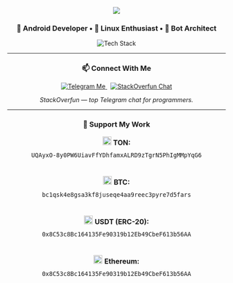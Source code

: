<p align="center">
  <img src="https://readme-typing-svg.demolab.com?font=Fira+Code&size=24&duration=4000&pause=1000&color=00FF00&center=true&vCenter=true&width=600&lines=Wake+up,+Neo...;The+Matrix+has+you.;Follow+the+white+rabbit...;Knock+knock,+Neo." />
</p>

<h3 align="center">
  🧠 Android Developer • 🐧 Linux Enthusiast • 🤖 Bot Architect
</h3>

<p align="center">
  <img src="https://skillicons.dev/icons?i=java,kotlin,androidstudio,python,linux,git&perline=6" alt="Tech Stack" />
</p>

<hr>

<h3 align="center">📫 Connect With Me</h3>

<p align="center">
  <a href="https://t.me/cobralicious" target="_blank">
    <img alt="Telegram Me" src="https://img.shields.io/badge/@cobralicious-2CA5E0?style=for-the-badge&logo=telegram&logoColor=white" />
  </a>
  &nbsp;
  <a href="https://t.me/StackOverfunChat" target="_blank">
    <img alt="StackOverfun Chat" src="https://img.shields.io/badge/Join-StackOverfun_Chat-0088cc?style=for-the-badge&logo=telegram&logoColor=white" />
  </a>
</p>

<p align="center"><i>StackOverfun — top Telegram chat for programmers.</i></p>

<hr>

<h3 align="center">💎 Support My Work</h3>

<p align="center" style="font-size:16px; line-height: 2;">
  <img src="https://s2.coinmarketcap.com/static/img/coins/64x64/11419.png" width="20" /> <strong>TON:</strong><br />
  <code>UQAyxO-8y0PW6UiavFfYDhfamxALRD9zTgrN5PhIgMMpYqG6</code><br /><br />
  <img src="https://s2.coinmarketcap.com/static/img/coins/64x64/1.png" width="20" /> <strong>BTC:</strong><br />
  <code>bc1qsk4e8gsa3kf8juseqe4aa9reec3pyre7d5fars</code><br /><br />
  <img src="https://s2.coinmarketcap.com/static/img/coins/64x64/825.png" width="20" /> <strong>USDT (ERC-20):</strong><br />
  <code>0x8C53c8Bc164135Fe90319b12Eb49CbeF613b56AA</code><br /><br />
  <img src="https://s2.coinmarketcap.com/static/img/coins/64x64/1027.png" width="20" /> <strong>Ethereum:</strong><br />
  <code>0x8C53c8Bc164135Fe90319b12Eb49CbeF613b56AA</code>
</p>
